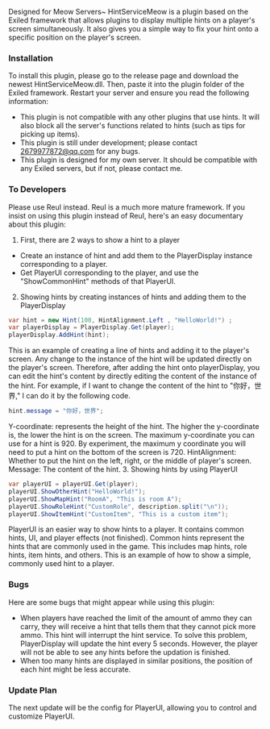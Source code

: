 Designed for Meow Servers~
HintServiceMeow is a plugin based on the Exiled framework that allows plugins to display multiple hints on a player's screen simultaneously. It also gives you a simple way to fix your hint onto a specific position on the player's screen.

### Installation
To install this plugin, please go to the release page and download the newest HintServiceMeow.dll. Then, paste it into the plugin folder of the Exiled framework. Restart your server and ensure you read the following information:
- This plugin is not compatible with any other plugins that use hints. It will also block all the server's functions related to hints (such as tips for picking up items).
- This plugin is still under development; please contact 2679977872@qq.com for any bugs.
- This plugin is designed for my own server. It should be compatible with any Exiled servers, but if not, please contact me.

### To Developers
Please use ReuI instead. ReuI is a much more mature framework.
If you insist on using this plugin instead of ReuI, here's an easy documentary about this plugin:
1. First, there are 2 ways to show a hint to a player
- Create an instance of hint and add them to the PlayerDisplay instance corresponding to a player.
- Get PlayerUI corresponding to the player, and use the "ShowCommonHint" methods of that PlayerUI.
2. Showing hints by creating instances of hints and adding them to the PlayerDisplay
```csharp
var hint = new Hint(100, HintAlignment.Left , "HelloWorld!") ;
var playerDisplay = PlayerDisplay.Get(player);
playerDisplay.AddHint(hint);
 ```
This is an example of creating a line of hints and adding it to the player's screen. Any change to the instance of the hint will be updated directly on the player's screen. Therefore, after adding the hint onto playerDisplay, you can edit the hint's content by directly editing the content of the instance of the hint. For example, if I want to change the content of the hint to "你好，世界," I can do it by the following code.
```csharp
hint.message = "你好，世界";
```
Y-coordinate: represents the height of the hint. The higher the y-coordinate is, the lower the hint is on the screen. The maximum y-coordinate you can use for a hint is 920. By experiment, the maximum y coordinate you will need to put a hint on the bottom of the screen is 720.
HintAlignment: Whether to put the hint on the left, right, or the middle of player's screen.
Message: The content of the hint.
3. Showing hints by using PlayerUI
```csharp
var playerUI = playerUI.Get(player);
playerUI.ShowOtherHint("HelloWorld!");
playerUI.ShowMapHint("RoomA", "This is room A");
playerUI.ShowRoleHint("CustomRole", description.split("\n"));
playerUI.ShowItemHint("CustomItem", "This is a custom item");
```
PlayerUI is an easier way to show hints to a player. It contains common hints, UI, and player effects (not finished). Common hints represent the hints that are commonly used in the game. This includes map hints, role hints, item hints, and others. This is an example of how to show a simple, commonly used hint to a player.
### Bugs
Here are some bugs that might appear while using this plugin:
- When players have reached the limit of the amount of ammo they can carry, they will receive a hint that tells them that they cannot pick more ammo. This hint will interrupt the hint service. To solve this problem, PlayerDisplay will update the hint every 5 seconds. However, the player will not be able to see any hints before the updation is finished.
- When too many hints are displayed in similar positions, the position of each hint might be less accurate.
### Update Plan
The next update will be the config for PlayerUI, allowing you to control and customize PlayerUI.

